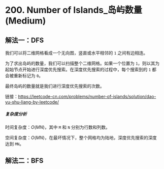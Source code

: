 # 200. Number of Islands_岛屿数量 (Medium)







## 解法一：DFS

我们可以将二维网格看成一个无向图，竖直或水平相邻的 `1` 之间有边相连。

为了求出岛屿的数量，我们可以扫描整个二维网格。如果一个位置为 `1`，则以其为起始节点开始进行深度优先搜索。在深度优先搜索的过程中，每个搜索到的 `1` 都会被重新标记为 `0`。

最终岛屿的数量就是我们进行深度优先搜索的次数。

链接：https://leetcode-cn.com/problems/number-of-islands/solution/dao-yu-shu-liang-by-leetcode/



##### 复杂度分析

时间复杂度：$O(MN)$，其中 `M` 和 `N` 分别为行数和列数。

空间复杂度：$O(MN)$，在最坏情况下，整个网格均为陆地，深度优先搜索的深度达到 `MN`。





## 解法二：BFS

